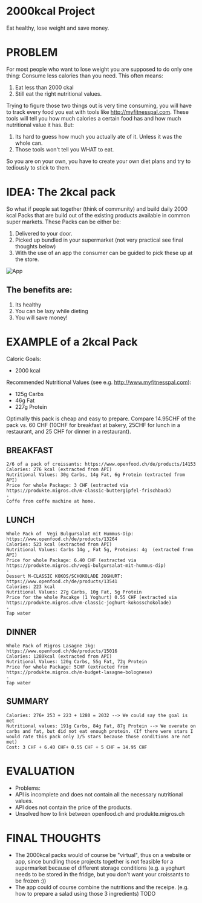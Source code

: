 # 2000kcal Project

Eat healthy, lose weight and save money. 

# PROBLEM

For most people who want to lose weight you are supposed to do only one thing: Consume less calories than you need. This often means:

1. Eat less than 2000 ckal
2. Still eat the right nutritional values. 

Trying to figure those two things out is very time consuming, you will have to track every food you eat with tools like http://myfitnesspal.com. These tools will tell you how much calories a certain food has and how much nutritional value it has. But:

1. Its hard to guess how much you actually ate of it. Unless it was the whole can. 
2. Those tools won't tell you WHAT to eat. 

So you are on your own, you have to create your own diet plans and try to tediously to stick to them. 

# IDEA: The 2kcal pack

So what if people sat together (think of community) and build daily 2000 kcal Packs that are build out of the existing products available in common super markets. These Packs can be either be:

1. Delivered to your door.
2. Picked up bundled in your supermarket (not very practical see final thoughts below)
3. With the use of an app the consumer can be guided to pick these up at the store.

![App](http://i.imgur.com/PNUL8oC.jpg "A little app helps you to find your 2kcal pack")


## The benefits are: 

1. Its healthy
2. You can be lazy while dieting
3. You will save money!

# EXAMPLE of a 2kcal Pack

Caloric Goals: 

- 2000 kcal

Recommended Nutritional Values (see e.g. http://www.myfitnesspal.com): 

- 125g Carbs
- 46g Fat
- 227g Protein

Optimally this pack is cheap and easy to prepare. Compare 14.95CHF of the pack vs. 60 CHF (10CHF for breakfast at bakery, 25CHF for lunch in a restaurant, and 25 CHF for dinner in a restaurant). 

## BREAKFAST
    2/6 of a pack of croissants: https://www.openfood.ch/de/products/14153 
    Calories: 276 kcal (extracted from API)
    Nutritional Values: 30g Carbs, 14g Fat, 6g Protein (extracted from API)
    Price for whole Package: 3 CHF (extracted via https://produkte.migros.ch/m-classic-buttergipfel-frischback)
    -
    Coffe from coffe machine at home. 

## LUNCH 
    Whole Pack of  Vegi Bulgursalat mit Hummus-Dip: https://www.openfood.ch/de/products/13264
    Calories: 523 kcal (extracted from API)
    Nutritional Values: Carbs 14g , Fat 5g, Proteins: 4g  (extracted from API)
    Price for whole Package: 6.40 CHF (extracted via https://produkte.migros.ch/vegi-bulgursalat-mit-hummus-dip)
    -
    Dessert M-CLASSIC KOKOS/SCHOKOLADE JOGHURT: https://www.openfood.ch/de/products/13541
    Calories: 223 kcal
    Nutritional Values: 27g Carbs, 10g Fat, 5g Protein
    Price for the whole Pacakge (1 Yoghurt) 0.55 CHF (extracted via https://produkte.migros.ch/m-classic-joghurt-kokosschokolade)
    - 
    Tap water


## DINNER
    Whole Pack of Migros Lasagne 1kg: https://www.openfood.ch/de/products/15016
    Calories: 1280kcal (extracted from API)
    Nutritional Values: 120g Carbs, 55g Fat, 72g Protein
    Price for whole Package: 5CHF (extracted from https://produkte.migros.ch/m-budget-lasagne-bolognese)
    - 
    Tap water

## SUMMARY
    Calories: 276+ 253 + 223 + 1280 = 2032 --> We could say the goal is met
    Nutritional values: 191g Carbs, 84g Fat, 87g Protein --> We overate on carbs and fat, but did not eat enough protein. (If there were stars I would rate this pack only 3/5 stars because those conditions are not met)
    Cost: 3 CHF + 6.40 CHF+ 0.55 CHF + 5 CHF = 14.95 CHF

# EVALUATION

- Problems:
 - API is incomplete and does not contain all the necessary nutritional values. 
 - API does not contain the price of the products. 
 - Unsolved how to link between openfood.ch and produkte.migros.ch

# FINAL THOUGHTS

- The 2000kcal packs would of course be "virtual", thus on a website or app, since bundling those projects together is not feasible for a supermarket because of different storage conditions (e.g. a yoghurt needs to be stored in the fridge, but you don't want your croissants to be frozen :))
- The app could of course combine the nutritions and the receipe. (e.g. how to prepare a salad using those 3 ingredients)
TODO

